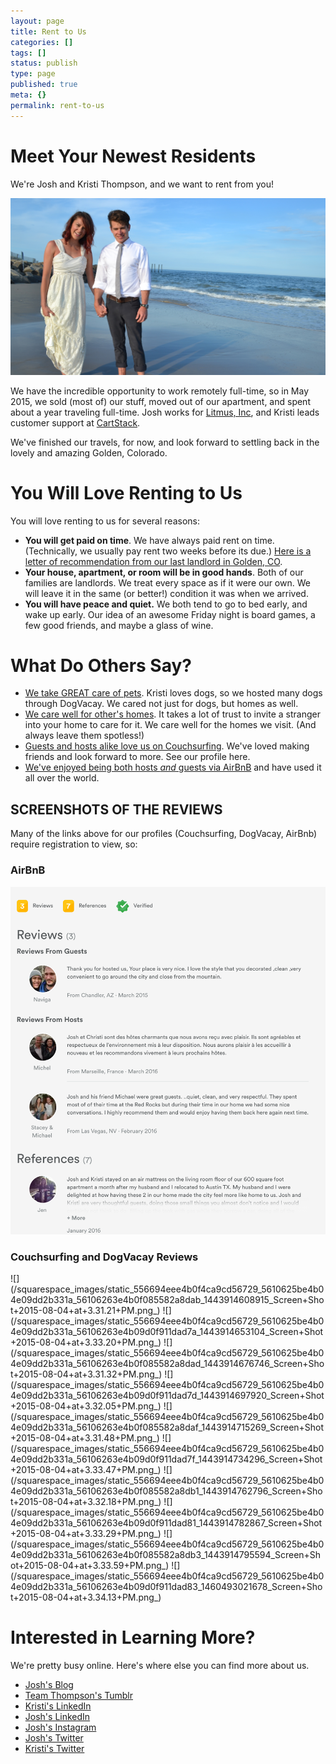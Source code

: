 ```yaml
---
layout: page
title: Rent to Us
categories: []
tags: []
status: publish
type: page
published: true
meta: {}
permalink: rent-to-us
---
```

# Meet Your Newest Residents

We're Josh and Kristi Thompson, and we want to rent from you!

![](/squarespace_images/static_556694eee4b0f4ca9cd56729_t_56108b3de4b0a8aca366a55c_1443924848017_DSC_0407.JPG_)

We have the incredible opportunity to work remotely full-time, so in May 2015, we sold (most of) our stuff, moved out of our apartment, and spent about a year traveling full-time. Josh works for [Litmus, Inc](https://litmus.com), and Kristi leads customer support at [CartStack](http://cartstack.com/).

We've finished our travels, for now, and look forward to settling back in the lovely and amazing Golden, Colorado.

# You Will Love Renting to Us

You will love renting to us for several reasons:

*   **You will get paid on time**. We have always paid rent on time. (Technically, we usually pay rent two weeks before its due.) [Here is a letter of recommendation from our last landlord in Golden, CO](/s/thompson_letter_of_recommendation.pdf).
*   **Your house, apartment, or room will be in good hands**. Both of our families are landlords. We treat every space as if it were our own. We will leave it in the same (or better!) condition it was when we arrived.
*   **You will have peace and quiet.** We both tend to go to bed early, and wake up early. Our idea of an awesome Friday night is board games, a few good friends, and maybe a glass of wine.

# What Do Others Say?

*   [We take GREAT care of pets](https://dogvacay.com/247-care-while-working-from-home-dog-boarding-355802). Kristi loves dogs, so we hosted many dogs through DogVacay. We cared not just for dogs, but homes as well.
*   [We care well for other's homes](https://www.trustedhousesitters.com/house-and-pet-sitters/87920-wonder_er/). It takes a lot of trust to invite a stranger into your home to care for it. We care well for the homes we visit. (And always leave them spotless!) 
*   [Guests and hosts alike love us on Couchsurfing](https://www.couchsurfing.com/people/team_thompson). We've loved making friends and look forward to more. See our profile here.
*   [We've enjoyed being both hosts _and_ guests via AirBnB](https://www.airbnb.com/users/show/8500078) and have used it all over the world.

## SCREENSHOTS OF THE REVIEWS

Many of the links above for our profiles (Couchsurfing, DogVacay, AirBnb) require registration to view, so:

### AirBnB

![](/squarespace_images/static_556694eee4b0f4ca9cd56729_t_570d59b9b09f951fdd6116e3_1460492746928__)

### Couchsurfing and DogVacay Reviews

<div class="image-gallery-wrapper">![](/squarespace_images/static_556694eee4b0f4ca9cd56729_5610625be4b04e09dd2b331a_56106263e4b0f085582a8dab_1443914608915_Screen+Shot+2015-08-04+at+3.31.21+PM.png_) ![](/squarespace_images/static_556694eee4b0f4ca9cd56729_5610625be4b04e09dd2b331a_56106263e4b09d0f911dad7a_1443914653104_Screen+Shot+2015-08-04+at+3.33.20+PM.png_) ![](/squarespace_images/static_556694eee4b0f4ca9cd56729_5610625be4b04e09dd2b331a_56106263e4b0f085582a8dad_1443914676746_Screen+Shot+2015-08-04+at+3.31.32+PM.png_) ![](/squarespace_images/static_556694eee4b0f4ca9cd56729_5610625be4b04e09dd2b331a_56106263e4b09d0f911dad7d_1443914697920_Screen+Shot+2015-08-04+at+3.32.05+PM.png_) ![](/squarespace_images/static_556694eee4b0f4ca9cd56729_5610625be4b04e09dd2b331a_56106263e4b0f085582a8daf_1443914715269_Screen+Shot+2015-08-04+at+3.31.48+PM.png_) ![](/squarespace_images/static_556694eee4b0f4ca9cd56729_5610625be4b04e09dd2b331a_56106263e4b09d0f911dad7f_1443914734296_Screen+Shot+2015-08-04+at+3.33.47+PM.png_) ![](/squarespace_images/static_556694eee4b0f4ca9cd56729_5610625be4b04e09dd2b331a_56106263e4b0f085582a8db1_1443914762796_Screen+Shot+2015-08-04+at+3.32.18+PM.png_) ![](/squarespace_images/static_556694eee4b0f4ca9cd56729_5610625be4b04e09dd2b331a_56106263e4b09d0f911dad81_1443914782867_Screen+Shot+2015-08-04+at+3.33.29+PM.png_) ![](/squarespace_images/static_556694eee4b0f4ca9cd56729_5610625be4b04e09dd2b331a_56106263e4b0f085582a8db3_1443914795594_Screen+Shot+2015-08-04+at+3.33.59+PM.png_) ![](/squarespace_images/static_556694eee4b0f4ca9cd56729_5610625be4b04e09dd2b331a_56106263e4b09d0f911dad83_1460493021678_Screen+Shot+2015-08-04+at+3.34.13+PM.png_)</div>

# Interested in Learning More?

We're pretty busy online. Here's where else you can find more about us.

*   [Josh's Blog](http://josh.works/blog)
*   [Team Thompson's Tumblr](http://teamthompsontravels.tumblr.com/)
*   [Kristi's LinkedIn](https://www.linkedin.com/pub/kristi-thompson/44/4a9/60a)
*   [Josh's LinkedIn](https://www.linkedin.com/pub/josh-thompson/20/868/97)
*   [Josh's Instagram](https://instagram.com/josh.works/)
*   [Josh's Twitter](http://twitter.com/josh_works)
*   [Kristi's Twitter](https://twitter.com/krompson)
